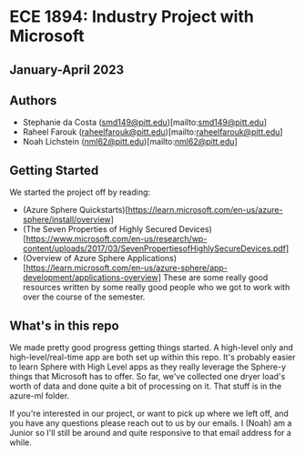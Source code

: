 # ECE 1894: Industry Project with Microsoft
## January-April 2023

## Authors
* Stephanie da Costa (smd149@pitt.edu)[mailto:smd149@pitt.edu]
* Raheel Farouk (raheelfarouk@pitt.edu)[mailto:raheelfarouk@pitt.edu]
* Noah Lichstein (nml62@pitt.edu)[mailto:nml62@pitt.edu]

## Getting Started
We started the project off by reading:
* (Azure Sphere Quickstarts)[https://learn.microsoft.com/en-us/azure-sphere/install/overview]
* (The Seven Properties of Highly Secured Devices)[https://www.microsoft.com/en-us/research/wp-content/uploads/2017/03/SevenPropertiesofHighlySecureDevices.pdf]
* (Overview of Azure Sphere Applications)[https://learn.microsoft.com/en-us/azure-sphere/app-development/applications-overview]
These are some really good resources written by some really good people who we got to work with over the course of the semester.


## What's in this repo
We made pretty good progress getting things started. A high-level only and high-level/real-time app are both set up within this repo. It's probably easier to learn Sphere with High Level apps as they really leverage the Sphere-y things that Microsoft has to offer. So far, we've collected one dryer load's worth of data and done quite a bit of processing on it. That stuff is in the azure-ml folder. 

If you're interested in our project, or want to pick up where we left off, and you have any questions please reach out to us by our emails. I (Noah) am a Junior so I'll still be around and quite responsive to that email address for a while.
